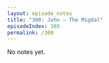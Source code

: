 ```yaml
---
layout: episode_notes
title: "300: John — The Migdal"
episodeIndex: 303
permalink: /300
---
```

No notes yet.
